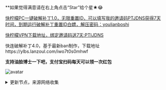 **如果觉得满意请在右上角点击“Star”给个星★😂

[快柠檬PC一键破解补丁1.0，无限重置ID，可以填写我的邀请码PTJDNS获得7天时间，到期运行破解补丁重置ID白嫖，解压密码：youlianboshi](https://www.123pan.com/s/8fFAjv-9K2R.html)

[快柠檬VPN下载地址，绑定邀请码送7天:PTIJDNS ](https://flm12.com)

快连破解补丁4.0，基于最新ban制作，下载地址https://ylbs.lanzoul.com/iwo7t0s0mhwf

**支持油脸博士一下吧，支付宝扫码每天可以领一次红包**

![avatar](https://telegra.ph/file/2ff5d5da7a06f8fffc663.png)



<details><summary>更新节点，来源网络收集</summary>
<p>

#### 点击一下即可全部复制

    
